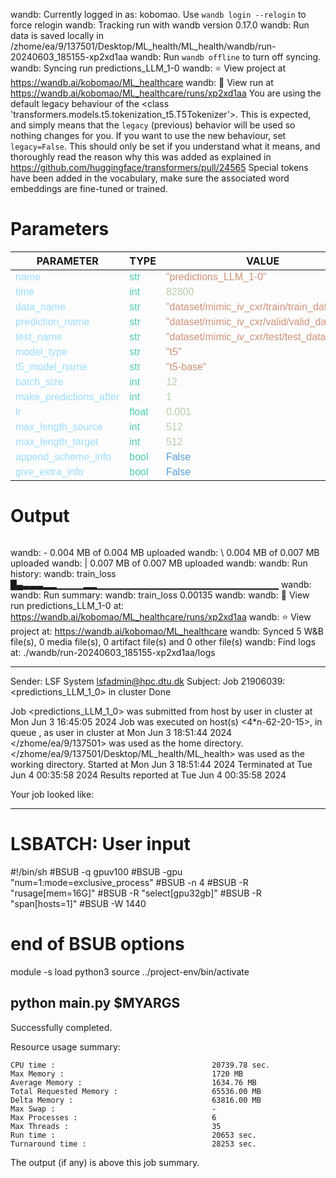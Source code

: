 wandb: Currently logged in as: kobomao. Use `wandb login --relogin` to force relogin
wandb: Tracking run with wandb version 0.17.0
wandb: Run data is saved locally in /zhome/ea/9/137501/Desktop/ML_health/ML_health/wandb/run-20240603_185155-xp2xd1aa
wandb: Run `wandb offline` to turn off syncing.
wandb: Syncing run predictions_LLM_1-0
wandb: ⭐️ View project at https://wandb.ai/kobomao/ML_healthcare
wandb: 🚀 View run at https://wandb.ai/kobomao/ML_healthcare/runs/xp2xd1aa
You are using the default legacy behaviour of the <class 'transformers.models.t5.tokenization_t5.T5Tokenizer'>. This is expected, and simply means that the `legacy` (previous) behavior will be used so nothing changes for you. If you want to use the new behaviour, set `legacy=False`. This should only be set if you understand what it means, and thoroughly read the reason why this was added as explained in https://github.com/huggingface/transformers/pull/24565
Special tokens have been added in the vocabulary, make sure the associated word embeddings are fine-tuned or trained.

<style>
c { color: #9cdcfe; font-family: 'Verdana', sans-serif;} /* VARIABLE */
d { color: #4EC9B0; font-family: 'Verdana', sans-serif;} /* CLASS */
e { color: #569cd6; font-family: 'Verdana', sans-serif;} /* BOOL */
f { color: #b5cea8; font-family: 'Verdana', sans-serif;} /* NUMBERS */
j { color: #ce9178; font-family: 'Verdana', sans-serif;} /* STRING */
k { font-family: 'Verdana', sans-serif;} /* SYMBOLS */
</style>

# Parameters

| PARAMETER         | TYPE              | VALUE             |
|-------------------|-------------------|-------------------|
| <c>name</c>       | <d>str</d>        | <j>"predictions_LLM_1-0"</j> |
| <c>time</c>       | <d>int</d>        | <f>82800</f>      |
| <c>data_name</c>  | <d>str</d>        | <j>"dataset/mimic_iv_cxr/train/train_data.json"</j> |
| <c>prediction_name</c>| <d>str</d>        | <j>"dataset/mimic_iv_cxr/valid/valid_data.json"</j> |
| <c>test_name</c>  | <d>str</d>        | <j>"dataset/mimic_iv_cxr/test/test_data.json"</j> |
| <c>model_type</c> | <d>str</d>        | <j>"t5"</j>       |
| <c>t5_model_name</c>| <d>str</d>        | <j>"t5-base"</j>  |
| <c>batch_size</c> | <d>int</d>        | <f>12</f>         |
| <c>make_predictions_after</c>| <d>int</d>        | <f>1</f>          |
| <c>lr</c>         | <d>float</d>      | <f>0.001</f>      |
| <c>max_length_source</c>| <d>int</d>        | <f>512</f>        |
| <c>max_length_target</c>| <d>int</d>        | <f>512</f>        |
| <c>append_scheme_info</c>| <d>bool</d>       | <e>False</e>      |
| <c>give_extra_info</c>| <d>bool</d>       | <e>False</e>      |

# Output

```
```
wandb: - 0.004 MB of 0.004 MB uploadedwandb: \ 0.004 MB of 0.007 MB uploadedwandb: | 0.007 MB of 0.007 MB uploadedwandb: 
wandb: Run history:
wandb: train_loss █▄▃▃▃▂▂▁▁▁▁▂▂▁▁▁▁▁▁▁▁▁▁▁▁▁▁▁▁▁▁▁▁▁▁▁▁▁▁▁
wandb: 
wandb: Run summary:
wandb: train_loss 0.00135
wandb: 
wandb: 🚀 View run predictions_LLM_1-0 at: https://wandb.ai/kobomao/ML_healthcare/runs/xp2xd1aa
wandb: ⭐️ View project at: https://wandb.ai/kobomao/ML_healthcare
wandb: Synced 5 W&B file(s), 0 media file(s), 0 artifact file(s) and 0 other file(s)
wandb: Find logs at: ./wandb/run-20240603_185155-xp2xd1aa/logs

------------------------------------------------------------
Sender: LSF System <lsfadmin@hpc.dtu.dk>
Subject: Job 21906039: <predictions_LLM_1_0> in cluster <dcc> Done

Job <predictions_LLM_1_0> was submitted from host <n-62-30-8> by user <s183914> in cluster <dcc> at Mon Jun  3 16:45:05 2024
Job was executed on host(s) <4*n-62-20-15>, in queue <gpuv100>, as user <s183914> in cluster <dcc> at Mon Jun  3 18:51:44 2024
</zhome/ea/9/137501> was used as the home directory.
</zhome/ea/9/137501/Desktop/ML_health/ML_health> was used as the working directory.
Started at Mon Jun  3 18:51:44 2024
Terminated at Tue Jun  4 00:35:58 2024
Results reported at Tue Jun  4 00:35:58 2024

Your job looked like:

------------------------------------------------------------
# LSBATCH: User input
#!/bin/sh
#BSUB -q gpuv100
#BSUB -gpu "num=1:mode=exclusive_process"
#BSUB -n 4
#BSUB -R "rusage[mem=16G]"
#BSUB -R "select[gpu32gb]"
#BSUB -R "span[hosts=1]"
#BSUB -W 1440
# end of BSUB options
module -s load python3
source ../project-env/bin/activate

python main.py $MYARGS
------------------------------------------------------------

Successfully completed.

Resource usage summary:

    CPU time :                                   20739.78 sec.
    Max Memory :                                 1720 MB
    Average Memory :                             1634.76 MB
    Total Requested Memory :                     65536.00 MB
    Delta Memory :                               63816.00 MB
    Max Swap :                                   -
    Max Processes :                              6
    Max Threads :                                35
    Run time :                                   20653 sec.
    Turnaround time :                            28253 sec.

The output (if any) is above this job summary.

